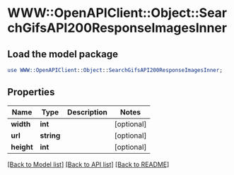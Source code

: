 # WWW::OpenAPIClient::Object::SearchGifsAPI200ResponseImagesInner

## Load the model package
```perl
use WWW::OpenAPIClient::Object::SearchGifsAPI200ResponseImagesInner;
```

## Properties
Name | Type | Description | Notes
------------ | ------------- | ------------- | -------------
**width** | **int** |  | [optional] 
**url** | **string** |  | [optional] 
**height** | **int** |  | [optional] 

[[Back to Model list]](../README.md#documentation-for-models) [[Back to API list]](../README.md#documentation-for-api-endpoints) [[Back to README]](../README.md)


